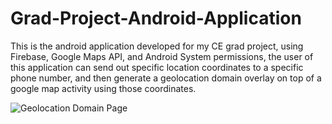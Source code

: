 # Grad-Project-Android-Application
This is the android application developed for my CE grad project, using Firebase, Google Maps API, and Android System permissions, the user of this application can send out specific location coordinates to a specific phone number, and then generate a geolocation domain overlay on top of a google map activity using those coordinates.

![Geolocation Domain Page](https://i.imgur.com/VGdKKRG.jpg)
